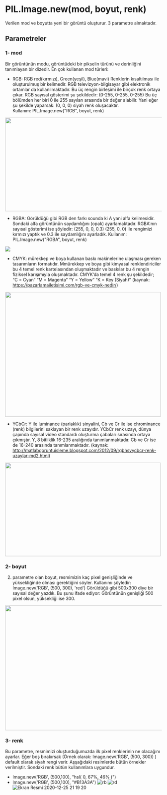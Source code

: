 # PIL.Image.new(mod, boyut, renk)
Verilen mod ve boyutta yeni bir görüntü oluşturur. 3 parametre almaktadır. 
## Parametreler
### 1- mod
Bir görüntünün modu, görüntüdeki bir pikselin türünü ve derinliğini tanımlayan bir dizedir. En çok kullanan mod türleri:
* RGB: RGB red(kırmızı), Green(yeşil), Blue(mavi) Renklerin kısaltılması ile oluşturulmuş bir kelimedir. RGB televizyon-bilgisayar gibi elektronik 
ortamlar da kullanılmaktadır. Bu üç rengin birleşimi ile birçok renk ortaya çıkar.  RGB sayısal gösterimi şu şekildedir: (0-255, 0-255, 0-255) 
Bu üç bölümden her biri 0 ile 255 sayıları arasında bir değer alabilir. Yani eğer şu şekilde yaparsak: (0, 0, 0) siyah renk oluşacaktır. <br>
Kullanım: PIL.Image.new("RGB", boyut, renk)
<img src="https://user-images.githubusercontent.com/25556230/103139483-b141b900-46ed-11eb-9955-9f60e0bfa27d.jpg" width="600" height="300">

* RGBA: Görüldüğü gibi RGB den farkı sounda ki A yani alfa kelimesidir. Sondaki alfa görüntünün saydamlığını (opak) ayarlamaktadır. RGBA'nın sayısal gösterimi ise
şöyledir: (255, 0, 0, 0.3)
(255, 0, 0) ile rengimizi kırmızı yaptık ve 0.3 ile saydamlığını ayarladık. 
Kullanım: PIL.Image.new("RGBA", boyut, renk)
<img src="https://user-images.githubusercontent.com/25556230/103139641-472a1380-46ef-11eb-825a-6b0529a03279.png">

* CMYK: mürekkep ve boya kullanan baskı makinelerine ulaşması gereken tasarımların formatıdır. 
Mmürekkep ve boya gibi kimyasal renklendiriciler bu 4 temel renk kartelasından oluşmaktadır ve baskılar bu 4 rengin fiziksel karışımıyla oluşmaktadır.
CMYK‘da temel 4 renk şu şekildedir;<br>
“C = Cyan” “M = Magenta” “Y = Yellow” “K = Key (Siyah)” (kaynak: https://pazarlamailetisimi.com/rgb-ve-cmyk-nedir/)
<img src="https://user-images.githubusercontent.com/25556230/103139724-2dd59700-46f0-11eb-86a5-f4945a485ab3.jpg" width=500 height=400>

* YCbCr: Y ile luminance (parlaklık) sinyalini, Cb ve Cr  ile ise chrominance (renk) bilgilerini saklayan bir renk uzayıdır. 
YCbCr renk uzayı, dünya çapında sayısal video standardı oluşturma çabaları sırasında ortaya çıkmıştır. Y, 8 bitliklik 16-235 aralığında tanımlanmaktadır. 
Cb ve Cr ise de 16-240 arasında tanımlanmaktadır. (kaynak: http://matlabgoruntuisleme.blogspot.com/2012/09/rgbhsvycbcr-renk-uzaylar-md2.html)<br>
<img src="https://user-images.githubusercontent.com/25556230/103140140-1ef0e380-46f4-11eb-91ce-fff74209d7fc.jpg" width=500 height=300>

### 2- boyut
2. parametre olan boyut, resmimizin kaç pixel genişliğinde ve yüksekliğinde olması gerektiğini söyler. 
Kullanımı şöyledir: Image.new('RGB', (500, 300), 'red')
Görüldüğü gibi 500x300 diye bir sayısal değer yazdık. Bu şunu ifade ediyor: Görüntünün genişliği 500 pixel olsun, yüksekliği ise 300.
<img src="https://user-images.githubusercontent.com/25556230/103140274-b1de4d80-46f5-11eb-95d1-c4d50513bf50.png" width=600 height=400>

### 3- renk
Bu parametre, resmimizi oluşturduğumuzda ilk pixel renklerinin ne olacağını ayarlar. Eğer boş bırakırsak (Örnek olarak: Image.new('RGB', (500, 300)) ) default
olarak siyah rengi verir. Aşşağıdaki resimlerde bütün örnekler verilmiştir. 
Sondaki renk bütün kullanımlara uygundur. 
- Image.new('RGB', (500,100), "hsl( 0, 67%, 46% )")
- Image.new('RGB', (500,100), "#B13A3A")
![rb](https://user-images.githubusercontent.com/25556230/103140348-99bafe00-46f6-11eb-895a-529ecc8b2eb0.png)
![rd](https://user-images.githubusercontent.com/25556230/103140349-9b84c180-46f6-11eb-8fa9-b0df4ddd1552.png)
![Ekran Resmi 2020-12-25 21 19 20](https://user-images.githubusercontent.com/25556230/103140377-e0105d00-46f6-11eb-9661-2503dccbe083.png)
